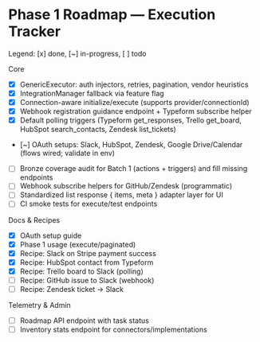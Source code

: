 # Phase 1 Roadmap — Execution Tracker

Legend: [x] done, [~] in-progress, [ ] todo

Core

- [x] GenericExecutor: auth injectors, retries, pagination, vendor heuristics
- [x] IntegrationManager fallback via feature flag
- [x] Connection-aware initialize/execute (supports provider/connectionId)
- [x] Webhook registration guidance endpoint + Typeform subscribe helper
- [x] Default polling triggers (Typeform get_responses, Trello get_board, HubSpot search_contacts, Zendesk list_tickets)
- [~] OAuth setups: Slack, HubSpot, Zendesk, Google Drive/Calendar (flows wired; validate in env)
- [ ] Bronze coverage audit for Batch 1 (actions + triggers) and fill missing endpoints
- [ ] Webhook subscribe helpers for GitHub/Zendesk (programmatic)
- [ ] Standardized list response { items, meta } adapter layer for UI
- [ ] CI smoke tests for execute/test endpoints

Docs & Recipes

- [x] OAuth setup guide
- [x] Phase 1 usage (execute/paginated)
- [x] Recipe: Slack on Stripe payment success
- [x] Recipe: HubSpot contact from Typeform
- [x] Recipe: Trello board to Slack (polling)
- [ ] Recipe: GitHub issue to Slack (webhook)
- [ ] Recipe: Zendesk ticket → Slack

Telemetry & Admin

- [ ] Roadmap API endpoint with task status
- [ ] Inventory stats endpoint for connectors/implementations
